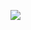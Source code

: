  <a href="링크"><img src="https://img.shields.io/badge/insta-E4405F?style=flat-square&logo=Instagram&logoColor=ffffff"/></a>
 

<!--
**ImJaeYeeon/ImJaeYeeon** is a ✨ _special_ ✨ repository because its `README.md` (this file) appears on your GitHub profile.

Here are some ideas to get you started:

- 🔭 I’m currently working on ...
- 🌱 I’m currently learning ...
- 👯 I’m looking to collaborate on ...
- 🤔 I’m looking for help with ...
- 💬 Ask me about ...
- 📫 How to reach me: ...
- 😄 Pronouns: ...
- ⚡ Fun fact: ...
-->
